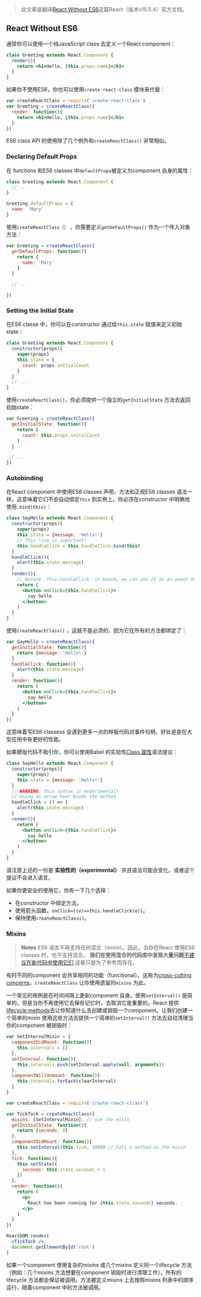 > 此文章是翻译[React Without ES6](https://facebook.github.io/react/docs/react-without-es6.html)这篇React（版本v15.5.4）官方文档。

## React Without ES6

通常你可以使用一个纯JavaScript class 去定义一个React component：
```jsx
class Greeting extends React.Component {
  render(){
    return <h1>Hello, {this.props.name}</h1>
  }
}
```
如果你不使用ES6，你也可以使用`create-react-class` 模块来代替：
```jsx
var createReactClass = require('create-react-class')
var Greeting = createReactClass({
  render: function(){
    return <h1>Hello, {this.props.name}</h1>
  }
})
```
ES6 class API 的使用除了几个例外和`createReactClass()` 非常相似。

### Declaring Default Props

在 functions 和ES6 classes 中`defaultProps`被定义为component 自身的属性：
```jsx
class Greeting extends React.Component {
  // ...
}

Greeting.defaultProps = {
  name: 'Mary'
}
```
使用`createReactClass（）` ，你需要定义`getDefaultProps()` 作为一个传入对象方法：
```jsx
var Greeting = createReactClass({
  getDefaultProps: function(){
    return {
      name: 'Mary'
    }
  }

  // ...

})
```

### Setting the Initial State

在ES6 classe 中，你可以在constructor 通过给`this.state` 赋值来定义初始state：
```jsx
class Greeting extends React.Component {
  constructor(props){
    super(props)
    this.state = {
      count: props.initialCount
    }
  }
  // ...
}
```

使用`createReactClass()`，你必须提供一个独立的`getInitialState` 方法去返回初始state：
```jsx
var Greeting = createReactClass({
  getInitialState: function(){
    return {
      count: this.props.initalCount
    }
  }

 // ...
})
```

### Autobinding

在React component 中使用ES6 classes 声明，方法和正规ES6 classes 语法一样。这意味着它们不会自动绑定`this` 到实例上。你必须在constructor 中明确地使用`.bind(this)`：
```jsx
class SayHello extends React.Component {
  constructor(props){
    super(props)
    this.state = {message: 'Hello!'}
    // This line is important!
    this.handleClick = this.handleClick.bind(this)
  }
  handleClick(){
    alert(this.state.message)
  }
  render(){
    // Becase `this.handleClick` is bound, we can use it as an event handler
    return (
      <button onClick={this.handleClick}>
        say hello
      </button>
    )
  }
}
```

使用`createReactClass()` ，这就不是必须的，因为它在所有的方法都绑定了：
```jsx
var SayHello = createReactClass({
  getInitialState: function(){
    return {message: 'Hello!'}
  }
  handleClick: function(){
    alert(this.state.message)
  }
  render: function(){
    return (
      <button onClick={this.handleClick}>
        say hello
      </button>
    )
  }
})
```
这意味着写ES6 classess 会遇到更多一点的样板代码对事件句柄，好处是是在大型应用中有更好的性能。

如果模版代码不吸引你，你可以使用Babel 的实验性[Class 属性](https://babeljs.io/docs/plugins/transform-class-properties/)语法提议：
```jsx
class SayHello extends React.Component {
  constructor(props){
    super(props)
    this.state = {message: 'Hello!'}
  }
  // WARNING: this syntax is experimental!
  // Using an arrow heer binds the method
  handleClick = () => {
    alert(this.state.message)
  }
  render(){
    return (
      <button onClick={this.handleClick}>
        say hello
      </button>
    )
  }
}
```
请注意上述的一份是 **实验性的（experimental）** 并且语法可能会变化，或者这个提议不会进入语言。

如果你更安全的使用它，你有一下几个选择：

* 在constructor 中绑定方法。
* 使用箭头函数，`onClick={(e)=>this.handleClick(e)}`。
* 保持使用`createReactClass()`。

### Mixins

>**Notes**
ES6 语言不再支持任何混合（mixin）。因此，当你在React 使用ES6 classes 时，也不支持混合。
**我们在使用混合的代码库中发现大量问题**[不建议在新代码中使用它们](https://facebook.github.io/react/blog/2016/07/13/mixins-considered-harmful.html)
这章只是为了参考而存在。

有时不同的component 会共享相同的功能（funcitional）。这称为[cross-cutting concerns](https://en.wikipedia.org/wiki/Cross-cutting_concern)。`createReactClass` 让你使用遗留的`mixins` 为此。

一个常见的用例是在时间间隔上更新component 自身。使用`setInterval()` 是简单的，但是当你不再使用它去保存记忆时，去取消它是重要的。React 提供[lifecycle methods](https://facebook.github.io/react/docs/state-and-lifecycle.html)去让你知道什么去创建或销毁一个component。让我们创建一个简单的mixin 使用这些方法去提供一个简单的`setInterval()` 方法去自动清理当你的component 被销毁时：
```jsx
var SetIntervalMixin = {
  componentDidMount: function(){
    this.intervals = []
  },
  setInterval: function(){
    this.intervals.push(setInterval.apply(null, arguments))
  },
  componentWillUnmount: function(){
    this.intervals.forEach(clearInterval)
  }
}

var createReactClass = require('create-react-clcass')

var TickTock = createReactClass({
  mixins: [SetIntervalMixin], // use the mixin
  getInitialState: function(){
    return {seconds: 0}
  },
  componentDidMount: function(){
    this.setInterval(this.tick, 1000) // Call a method on the mixin
  },
  tick: function(){
    this.setState({
      seconds: this.state.seconds + 1
    })
  },
  render: function(){
    return (
      <p>
        React has been running for {this.state.seconds} seconds.
      </p>
    )
  }
})

ReactDOM.render(
  <TickTock />,
  document.getElementById('root')
)
```
如果一个component 使用复杂的mixins 或几个mixins 定义同一个lifecycle 方法（例如：几个mixins 方法想要在component 销毁时进行清理工作），所有的lifecycle 方法都会保证被调用。方法被定义mixins 上去按照mixins 列表中的顺序运行，随着component 中的方法被调用。
